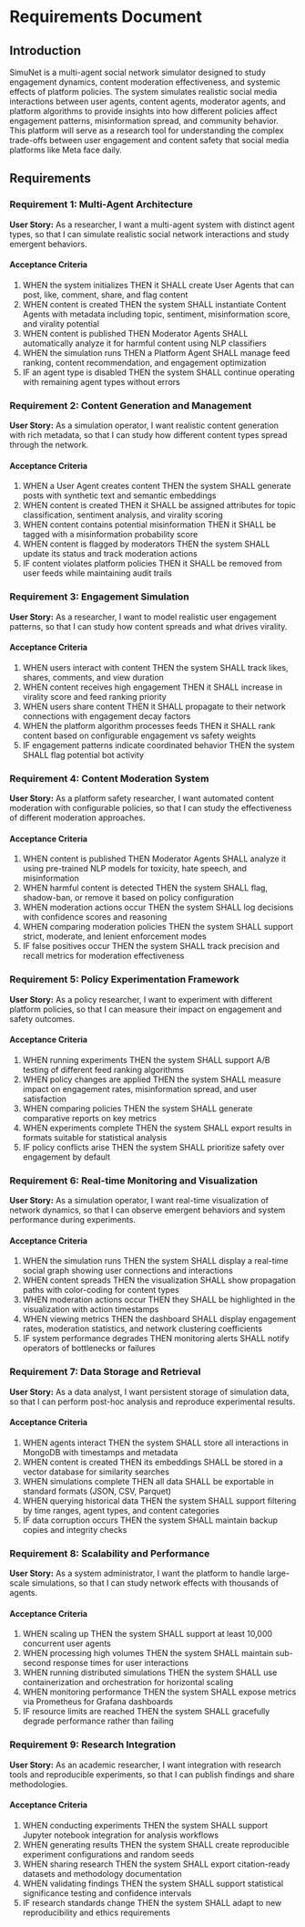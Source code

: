 # Requirements Document

## Introduction

SimuNet is a multi-agent social network simulator designed to study engagement dynamics, content moderation effectiveness, and systemic effects of platform policies. The system simulates realistic social media interactions between user agents, content agents, moderator agents, and platform algorithms to provide insights into how different policies affect engagement patterns, misinformation spread, and community behavior. This platform will serve as a research tool for understanding the complex trade-offs between user engagement and content safety that social media platforms like Meta face daily.

## Requirements

### Requirement 1: Multi-Agent Architecture

**User Story:** As a researcher, I want a multi-agent system with distinct agent types, so that I can simulate realistic social network interactions and study emergent behaviors.

#### Acceptance Criteria

1. WHEN the system initializes THEN it SHALL create User Agents that can post, like, comment, share, and flag content
2. WHEN content is created THEN the system SHALL instantiate Content Agents with metadata including topic, sentiment, misinformation score, and virality potential
3. WHEN content is published THEN Moderator Agents SHALL automatically analyze it for harmful content using NLP classifiers
4. WHEN the simulation runs THEN a Platform Agent SHALL manage feed ranking, content recommendation, and engagement optimization
5. IF an agent type is disabled THEN the system SHALL continue operating with remaining agent types without errors

### Requirement 2: Content Generation and Management

**User Story:** As a simulation operator, I want realistic content generation with rich metadata, so that I can study how different content types spread through the network.

#### Acceptance Criteria

1. WHEN a User Agent creates content THEN the system SHALL generate posts with synthetic text and semantic embeddings
2. WHEN content is created THEN it SHALL be assigned attributes for topic classification, sentiment analysis, and virality scoring
3. WHEN content contains potential misinformation THEN it SHALL be tagged with a misinformation probability score
4. WHEN content is flagged by moderators THEN the system SHALL update its status and track moderation actions
5. IF content violates platform policies THEN it SHALL be removed from user feeds while maintaining audit trails

### Requirement 3: Engagement Simulation

**User Story:** As a researcher, I want to model realistic user engagement patterns, so that I can study how content spreads and what drives virality.

#### Acceptance Criteria

1. WHEN users interact with content THEN the system SHALL track likes, shares, comments, and view duration
2. WHEN content receives high engagement THEN it SHALL increase in virality score and feed ranking priority
3. WHEN users share content THEN it SHALL propagate to their network connections with engagement decay factors
4. WHEN the platform algorithm processes feeds THEN it SHALL rank content based on configurable engagement vs safety weights
5. IF engagement patterns indicate coordinated behavior THEN the system SHALL flag potential bot activity

### Requirement 4: Content Moderation System

**User Story:** As a platform safety researcher, I want automated content moderation with configurable policies, so that I can study the effectiveness of different moderation approaches.

#### Acceptance Criteria

1. WHEN content is published THEN Moderator Agents SHALL analyze it using pre-trained NLP models for toxicity, hate speech, and misinformation
2. WHEN harmful content is detected THEN the system SHALL flag, shadow-ban, or remove it based on policy configuration
3. WHEN moderation actions occur THEN the system SHALL log decisions with confidence scores and reasoning
4. WHEN comparing moderation policies THEN the system SHALL support strict, moderate, and lenient enforcement modes
5. IF false positives occur THEN the system SHALL track precision and recall metrics for moderation effectiveness

### Requirement 5: Policy Experimentation Framework

**User Story:** As a policy researcher, I want to experiment with different platform policies, so that I can measure their impact on engagement and safety outcomes.

#### Acceptance Criteria

1. WHEN running experiments THEN the system SHALL support A/B testing of different feed ranking algorithms
2. WHEN policy changes are applied THEN the system SHALL measure impact on engagement rates, misinformation spread, and user satisfaction
3. WHEN comparing policies THEN the system SHALL generate comparative reports on key metrics
4. WHEN experiments complete THEN the system SHALL export results in formats suitable for statistical analysis
5. IF policy conflicts arise THEN the system SHALL prioritize safety over engagement by default

### Requirement 6: Real-time Monitoring and Visualization

**User Story:** As a simulation operator, I want real-time visualization of network dynamics, so that I can observe emergent behaviors and system performance during experiments.

#### Acceptance Criteria

1. WHEN the simulation runs THEN the system SHALL display a real-time social graph showing user connections and interactions
2. WHEN content spreads THEN the visualization SHALL show propagation paths with color-coding for content types
3. WHEN moderation actions occur THEN they SHALL be highlighted in the visualization with action timestamps
4. WHEN viewing metrics THEN the dashboard SHALL display engagement rates, moderation statistics, and network clustering coefficients
5. IF system performance degrades THEN monitoring alerts SHALL notify operators of bottlenecks or failures

### Requirement 7: Data Storage and Retrieval

**User Story:** As a data analyst, I want persistent storage of simulation data, so that I can perform post-hoc analysis and reproduce experimental results.

#### Acceptance Criteria

1. WHEN agents interact THEN the system SHALL store all interactions in MongoDB with timestamps and metadata
2. WHEN content is created THEN its embeddings SHALL be stored in a vector database for similarity searches
3. WHEN simulations complete THEN all data SHALL be exportable in standard formats (JSON, CSV, Parquet)
4. WHEN querying historical data THEN the system SHALL support filtering by time ranges, agent types, and content categories
5. IF data corruption occurs THEN the system SHALL maintain backup copies and integrity checks

### Requirement 8: Scalability and Performance

**User Story:** As a system administrator, I want the platform to handle large-scale simulations, so that I can study network effects with thousands of agents.

#### Acceptance Criteria

1. WHEN scaling up THEN the system SHALL support at least 10,000 concurrent user agents
2. WHEN processing high volumes THEN the system SHALL maintain sub-second response times for user interactions
3. WHEN running distributed simulations THEN the system SHALL use containerization and orchestration for horizontal scaling
4. WHEN monitoring performance THEN the system SHALL expose metrics via Prometheus for Grafana dashboards
5. IF resource limits are reached THEN the system SHALL gracefully degrade performance rather than failing

### Requirement 9: Research Integration

**User Story:** As an academic researcher, I want integration with research tools and reproducible experiments, so that I can publish findings and share methodologies.

#### Acceptance Criteria

1. WHEN conducting experiments THEN the system SHALL support Jupyter notebook integration for analysis workflows
2. WHEN generating results THEN the system SHALL create reproducible experiment configurations and random seeds
3. WHEN sharing research THEN the system SHALL export citation-ready datasets and methodology documentation
4. WHEN validating findings THEN the system SHALL support statistical significance testing and confidence intervals
5. IF research standards change THEN the system SHALL adapt to new reproducibility and ethics requirements